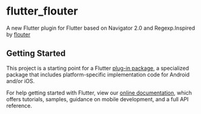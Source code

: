 # flutter_flouter
A new Flutter plugin for Flutter based on Navigator 2.0 and Regexp.Inspired by [flouter](git@github.com:Kleak/flouter.git)

## Getting Started

This project is a starting point for a Flutter
[plug-in package](https://flutter.dev/developing-packages/),
a specialized package that includes platform-specific implementation code for
Android and/or iOS.

For help getting started with Flutter, view our
[online documentation](https://flutter.dev/docs), which offers tutorials,
samples, guidance on mobile development, and a full API reference.

